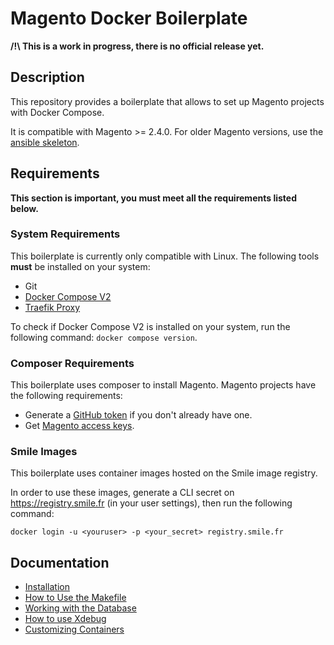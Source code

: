 # Magento Docker Boilerplate

**/!\ This is a work in progress, there is no official release yet.**

## Description

This repository provides a boilerplate that allows to set up Magento projects with Docker Compose.

It is compatible with Magento >= 2.4.0.
For older Magento versions, use the [ansible skeleton](https://git.smile.fr/magento2/architecture-skeleton).

## Requirements

**This section is important, you must meet all the requirements listed below.**

### System Requirements

This boilerplate is currently only compatible with Linux.
The following tools **must** be installed on your system:

- Git
- [Docker Compose V2](https://docs.docker.com/engine/install/ubuntu/#install-using-the-repository)
- [Traefik Proxy](https://git.smile.fr/docker/traefik)

To check if Docker Compose V2 is installed on your system, run the following command: `docker compose version`.

### Composer Requirements

This boilerplate uses composer to install Magento.
Magento projects have the following requirements:

- Generate a [GitHub token](https://getcomposer.org/doc/articles/authentication-for-private-packages.md#github-oauth) if you don't already have one.
- Get [Magento access keys](https://devdocs.magento.com/guides/v2.4/install-gde/prereq/connect-auth.html).

### Smile Images

This boilerplate uses container images hosted on the Smile image registry.

In order to use these images, generate a CLI secret on https://registry.smile.fr (in your user settings), then run the following command:

```
docker login -u <youruser> -p <your_secret> registry.smile.fr
```

## Documentation

- [Installation](docs/01-install.md)
- [How to Use the Makefile](docs/02-makefile.md)
- [Working with the Database](docs/03-database.md)
- [How to use Xdebug](docs/04-xdebug.md)
- [Customizing Containers](docs/05-config.md)

